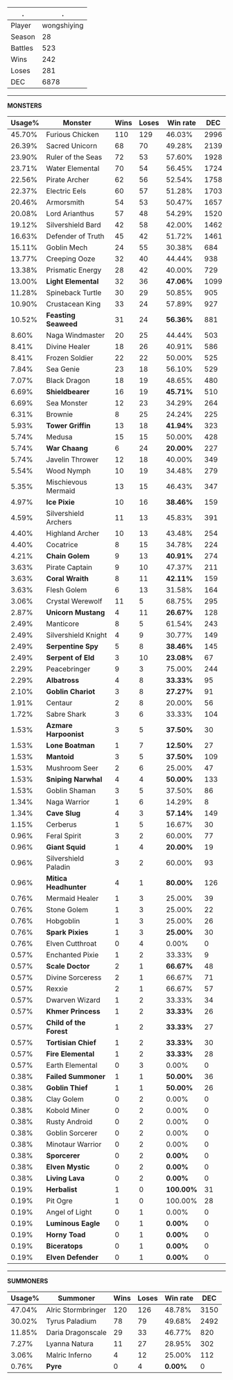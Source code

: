 .|.
|-|-
Player|wongshiying
Season|28
Battles|523
Wins|242
Loses|281
DEC|6878

---
**MONSTERS**

Usage%|Monster|Wins|Loses|Win rate|DEC|
-|-|-|-|-|-|
45.70%|Furious Chicken|110|129|46.03%|2996|
26.39%|Sacred Unicorn|68|70|49.28%|2139|
23.90%|Ruler of the Seas|72|53|57.60%|1928|
23.71%|Water Elemental|70|54|56.45%|1724|
22.56%|Pirate Archer|62|56|52.54%|1758|
22.37%|Electric Eels|60|57|51.28%|1703|
20.46%|Armorsmith|54|53|50.47%|1657|
20.08%|Lord Arianthus|57|48|54.29%|1520|
19.12%|Silvershield Bard|42|58|42.00%|1462|
16.63%|Defender of Truth|45|42|51.72%|1461|
15.11%|Goblin Mech|24|55|30.38%|684|
13.77%|Creeping Ooze|32|40|44.44%|938|
13.38%|Prismatic Energy|28|42|40.00%|729|
13.00%|**Light Elemental**|32|36|**47.06%**|1099|
11.28%|Spineback Turtle|30|29|50.85%|905|
10.90%|Crustacean King|33|24|57.89%|927|
10.52%|**Feasting Seaweed**|31|24|**56.36%**|881|
8.60%|Naga Windmaster|20|25|44.44%|503|
8.41%|Divine Healer|18|26|40.91%|586|
8.41%|Frozen Soldier|22|22|50.00%|525|
7.84%|Sea Genie|23|18|56.10%|529|
7.07%|Black Dragon|18|19|48.65%|480|
6.69%|**Shieldbearer**|16|19|**45.71%**|510|
6.69%|Sea Monster|12|23|34.29%|264|
6.31%|Brownie|8|25|24.24%|225|
5.93%|**Tower Griffin**|13|18|**41.94%**|323|
5.74%|Medusa|15|15|50.00%|428|
5.74%|**War Chaang**|6|24|**20.00%**|227|
5.74%|Javelin Thrower|12|18|40.00%|349|
5.54%|Wood Nymph|10|19|34.48%|279|
5.35%|Mischievous Mermaid|13|15|46.43%|347|
4.97%|**Ice Pixie**|10|16|**38.46%**|159|
4.59%|Silvershield Archers|11|13|45.83%|391|
4.40%|Highland Archer|10|13|43.48%|254|
4.40%|Cocatrice|8|15|34.78%|224|
4.21%|**Chain Golem**|9|13|**40.91%**|274|
3.63%|Pirate Captain|9|10|47.37%|211|
3.63%|**Coral Wraith**|8|11|**42.11%**|159|
3.63%|Flesh Golem|6|13|31.58%|164|
3.06%|Crystal Werewolf|11|5|68.75%|295|
2.87%|**Unicorn Mustang**|4|11|**26.67%**|128|
2.49%|Manticore|8|5|61.54%|243|
2.49%|Silvershield Knight|4|9|30.77%|149|
2.49%|**Serpentine Spy**|5|8|**38.46%**|145|
2.49%|**Serpent of Eld**|3|10|**23.08%**|67|
2.29%|Peacebringer|9|3|75.00%|244|
2.29%|**Albatross**|4|8|**33.33%**|95|
2.10%|**Goblin Chariot**|3|8|**27.27%**|91|
1.91%|Centaur|2|8|20.00%|56|
1.72%|Sabre Shark|3|6|33.33%|104|
1.53%|**Azmare Harpoonist**|3|5|**37.50%**|30|
1.53%|**Lone Boatman**|1|7|**12.50%**|27|
1.53%|**Mantoid**|3|5|**37.50%**|109|
1.53%|Mushroom Seer|2|6|25.00%|47|
1.53%|**Sniping Narwhal**|4|4|**50.00%**|133|
1.53%|Goblin Shaman|3|5|37.50%|86|
1.34%|Naga Warrior|1|6|14.29%|8|
1.34%|**Cave Slug**|4|3|**57.14%**|149|
1.15%|Cerberus|1|5|16.67%|30|
0.96%|Feral Spirit|3|2|60.00%|77|
0.96%|**Giant Squid**|1|4|**20.00%**|19|
0.96%|Silvershield Paladin|3|2|60.00%|93|
0.96%|**Mitica Headhunter**|4|1|**80.00%**|126|
0.76%|Mermaid Healer|1|3|25.00%|39|
0.76%|Stone Golem|1|3|25.00%|22|
0.76%|Hobgoblin|1|3|25.00%|26|
0.76%|**Spark Pixies**|1|3|**25.00%**|30|
0.76%|Elven Cutthroat|0|4|0.00%|0|
0.57%|Enchanted Pixie|1|2|33.33%|9|
0.57%|**Scale Doctor**|2|1|**66.67%**|48|
0.57%|Divine Sorceress|2|1|66.67%|71|
0.57%|Rexxie|2|1|66.67%|57|
0.57%|Dwarven Wizard|1|2|33.33%|34|
0.57%|**Khmer Princess**|1|2|**33.33%**|26|
0.57%|**Child of the Forest**|1|2|**33.33%**|27|
0.57%|**Tortisian Chief**|1|2|**33.33%**|30|
0.57%|**Fire Elemental**|1|2|**33.33%**|28|
0.57%|Earth Elemental|0|3|0.00%|0|
0.38%|**Failed Summoner**|1|1|**50.00%**|36|
0.38%|**Goblin Thief**|1|1|**50.00%**|26|
0.38%|Clay Golem|0|2|0.00%|0|
0.38%|Kobold Miner|0|2|0.00%|0|
0.38%|Rusty Android|0|2|0.00%|0|
0.38%|Goblin Sorcerer|0|2|0.00%|0|
0.38%|Minotaur Warrior|0|2|0.00%|0|
0.38%|**Sporcerer**|0|2|**0.00%**|0|
0.38%|**Elven Mystic**|0|2|**0.00%**|0|
0.38%|**Living Lava**|0|2|**0.00%**|0|
0.19%|**Herbalist**|1|0|**100.00%**|31|
0.19%|Pit Ogre|1|0|100.00%|28|
0.19%|Angel of Light|0|1|0.00%|0|
0.19%|**Luminous Eagle**|0|1|**0.00%**|0|
0.19%|**Horny Toad**|0|1|**0.00%**|0|
0.19%|**Biceratops**|0|1|**0.00%**|0|
0.19%|**Elven Defender**|0|1|**0.00%**|0|

---
**SUMMONERS**

Usage%|Summoner|Wins|Loses|Win rate|DEC|
-|-|-|-|-|-|
47.04%|Alric Stormbringer|120|126|48.78%|3150|
30.02%|Tyrus Paladium|78|79|49.68%|2492|
11.85%|Daria Dragonscale|29|33|46.77%|820|
7.27%|Lyanna Natura|11|27|28.95%|302|
3.06%|Malric Inferno|4|12|25.00%|112|
0.76%|**Pyre**|0|4|**0.00%**|0|
